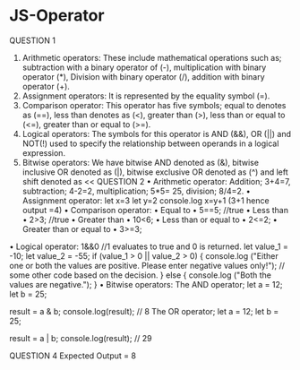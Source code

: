 # JS-Operator
QUESTION 1
1)	Arithmetic operators: These include mathematical operations such as; subtraction with a binary operator of (-), multiplication with binary operator (*), Division with binary operator (/), addition with binary operator (+).
2)	Assignment operators: It is represented by the equality symbol (=).
3)	Comparison operator: This operator has five symbols; equal to denotes as (==), less than denotes as (<), greater than (>), less than or equal to (<=), greater than or equal to (>=).
4)	Logical operators: The symbols for this operator is AND (&&), OR (||) and NOT(!) used to specify the relationship between operands in a logical expression.
5)	Bitwise operators: We have bitwise AND denoted as (&), bitwise inclusive OR denoted as (|), bitwise exclusive OR denoted as (^) and left shift denoted as << 
QUESTION 2
•	Arithmetic operator: Addition; 3+4=7, subtraction; 4-2=2, multiplication; 5*5= 25, division; 8/4=2.
•	Assignment operator: let x=3 let y=2 console.log x=y+1 (3+1 hence output =4)
•	Comparison operator: 
•	Equal to	•	5==5;   //true
•	Less than	•	2>3;  //true
•	Greater than	•	10<6;
•	Less than or equal to 	•	2<=2;
•	Greater than or equal to	•	3>=3;

•	Logical operator: 1&&0  //1 evaluates to true and 0 is returned.
                             let value_1 = -10;
let value_2 = -55;
if (value_1 > 0 || value_2 > 0) {
    console.log ("Either one or both the values are positive. Please enter negative values only!");
    // some other code based on the decision.
} else {
    console.log ("Both the values are negative.");
} 
•	Bitwise operators: 
The AND operator;
let a = 12; 
let b = 25; 

result = a & b; 
console.log(result); // 8
The OR operator;
let a = 12; 
let b = 25; 

result = a | b; 
console.log(result); // 29

QUESTION 4
Expected Output = 8
